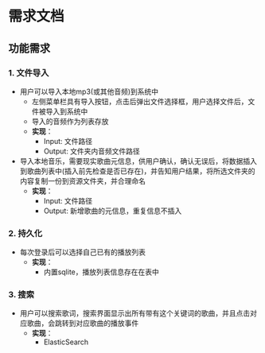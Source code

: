 # 需求文档

## 功能需求

### 1. 文件导入
- 用户可以导入本地mp3(或其他音频)到系统中
  - 左侧菜单栏具有导入按钮，点击后弹出文件选择框，用户选择文件后，文件被导入到系统中
  - 导入的音频作为列表存放
  - **实现**：
    - Input: 文件路径
    - Output: 文件夹内音频文件路径
- 导入本地音乐，需要现实歌曲元信息，供用户确认，确认无误后，将数据插入到歌曲列表中(插入前先检查是否已存在)，并告知用户结果，将所选文件夹的内容复制一份到资源文件夹，并合理命名
  - **实现**：
      - Input: 文件路径
      - Output: 新增歌曲的元信息，重复信息不插入

### 2. 持久化
- 每次登录后可以选择自己已有的播放列表
  - **实现**：
    - 内置sqlite，播放列表信息存在在表中


### 3. 搜索
- 用户可以搜索歌词，搜索界面显示出所有带有这个关键词的歌曲，并且点击对应歌曲，会跳转到对应歌曲的播放事件
  - **实现**：
    - ElasticSearch